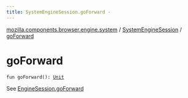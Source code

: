 ```yaml
---
title: SystemEngineSession.goForward - 
---
```


[mozilla.components.browser.engine.system](../index.html) / [SystemEngineSession](index.html) / [goForward](./go-forward.html)

# goForward

`fun goForward(): `[`Unit`](https://kotlinlang.org/api/latest/jvm/stdlib/kotlin/-unit/index.html)

See [EngineSession.goForward](#)


